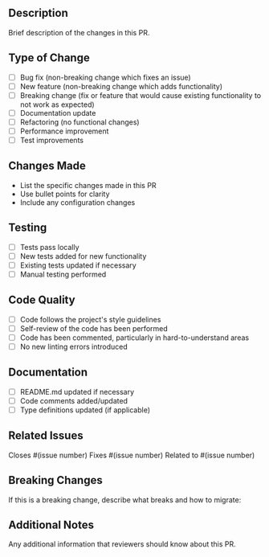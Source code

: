 ## Description
Brief description of the changes in this PR.

## Type of Change
- [ ] Bug fix (non-breaking change which fixes an issue)
- [ ] New feature (non-breaking change which adds functionality)
- [ ] Breaking change (fix or feature that would cause existing functionality to not work as expected)
- [ ] Documentation update
- [ ] Refactoring (no functional changes)
- [ ] Performance improvement
- [ ] Test improvements

## Changes Made
- List the specific changes made in this PR
- Use bullet points for clarity
- Include any configuration changes

## Testing
- [ ] Tests pass locally
- [ ] New tests added for new functionality
- [ ] Existing tests updated if necessary
- [ ] Manual testing performed

## Code Quality
- [ ] Code follows the project's style guidelines
- [ ] Self-review of the code has been performed
- [ ] Code has been commented, particularly in hard-to-understand areas
- [ ] No new linting errors introduced

## Documentation
- [ ] README.md updated if necessary
- [ ] Code comments added/updated
- [ ] Type definitions updated (if applicable)

## Related Issues
Closes #(issue number)
Fixes #(issue number)
Related to #(issue number)

## Breaking Changes
If this is a breaking change, describe what breaks and how to migrate:

## Additional Notes
Any additional information that reviewers should know about this PR. 
